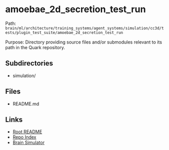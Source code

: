# amoebae_2d_secretion_test_run

Path: `brain/ml/architecture/training_systems/agent_systems/simulation/cc3d/tests/plugin_test_suite/amoebae_2d_secretion_test_run`

Purpose: Directory providing source files and/or submodules relevant to its path in the Quark repository.

## Subdirectories
- simulation/

## Files
- README.md

## Links
- [Root README](../../../../../../../../../README.md)
- [Repo Index](../../../../../../../../../repo_index.json)
- [Brain Simulator](../../../../../../../../../brain/architecture/brain_simulator.py)
